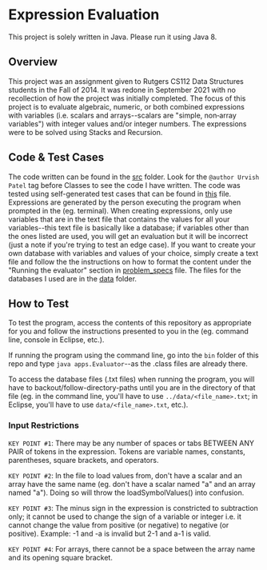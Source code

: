 # Expression Evaluation

This project is solely written in Java. Please run it using Java 8.

## Overview

This project was an assignment given to Rutgers CS112 Data Structures students in the Fall of 2014. 
It was redone in September 2021 with no recollection
of how the project was initially completed. The focus of this project is to evaluate algebraic, numeric, or both combined 
expressions with variables (i.e. scalars and arrays--scalars are "simple, non‐array variables") with 
integer values and/or integer numbers. The expressions were to be solved using Stacks and Recursion.

## Code & Test Cases

The code written can be found in the [src](https://github.com/urvishp13/Expression-Evaluation/tree/main/src) folder. Look for the 
`@author Urvish Patel` tag before Classes to see the code I have written.
The code was tested using self-generated test cases that can be found in [this](https://github.com/urvishp13/Expression-Evaluation/blob/main/docs/testcases.md) 
file. Expressions are generated by the person
executing the program when prompted in the (eg. terminal). When creating expressions, only use variables 
that are in the text file that contains the values for all your variables--this text file is basically like a database; 
if variables other than the ones listed are used, you will
get an evaluation but it will be incorrect (just a note if you're trying to test an edge case). If you want to create your own database 
with variables and values of your choice, simply create a text file and follow the the instructions on 
how to format the content under the "Running the evaluator" section in [problem_specs](https://github.com/urvishp13/Expression-Evaluation/blob/main/docs/problem_specs.pdf) 
file. The files for the databases I used are in the [data](https://github.com/urvishp13/Expression-Evaluation/tree/main/data) folder. 

## How to Test

To test the program, access the contents of this repository as appropriate for you and follow the instructions presented to you in the 
(eg. command line, console in Eclipse, etc.). 

If running the program using the command line, go into the `bin` 
folder of this repo and type `java apps.Evaluator`--as the .class files are already there.

To access the database files (.txt files) when running the program, you will have to backout/follow-directory-paths until you are 
in the directory of that file (eg. in the command line, you'll have to use `../data/<file_name>.txt`; in Eclipse, you'll have to use 
`data/<file_name>.txt`, etc.).

### Input Restrictions

`KEY POINT #1`: There may be any number of spaces or tabs BETWEEN ANY PAIR of tokens in the expression. Tokens are variable names, constants, 
parentheses, square brackets, and operators.

`KEY POINT #2`: In the file to load values from, don't have a scalar and an array have the same name (eg.
don't have a scalar named "a" and an array named "a"). Doing so will throw the loadSymbolValues() into confusion.

`KEY POINT #3`: The minus sign in the expression is constricted to subtraction only; it cannot be used to change the 
sign of a variable or integer i.e. it cannot change the value from positive (or negative) to negative (or positive).
Example: -1 and -a is invalid but 2-1 and a-1 is valid.

`KEY POINT #4`: For arrays, there cannot be a space between the array name and its opening square bracket.